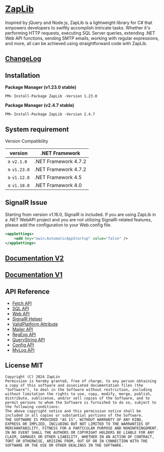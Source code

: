 # [ZapLib](https://www.nuget.org/packages/ZapLib/)

Inspired by jQuery and Node.js, ZapLib is a lightweight library for C# that empowers developers to swiftly accomplish intricate tasks. Whether it's performing HTTP requests, executing SQL Server queries, extending .NET Web API functions, sending SMTP emails, working with regular expressions, and more, all can be achieved using straightforward code with ZapLib.

## [ChangeLog](https://github.com/LinZap/ZapLib/blob/master/CHANGELOG.md)

## Installation

**Package Manager (v1.23.0 stable)**

```
PM> Install-Package ZapLib -Version 1.23.0
```
  
**Package Manager (v2.4.7 stable)**

```
PM> Install-Package ZapLib -Version 2.4.7
```


## System requirement

Version Compatibility

| version | .NET Framework | 
| --- | --- | 
| ≥ `v2.1.0` | .NET Framework 4.7.2 | 
| ≥ `v1.23.0` | .NET Framework 4.7.2 | 
| ≥ `v1.12.0` | .NET Framework 4.5 | 
| ≤ `v1.10.0` | .NET Framework 4.0 | 


## SignalR Issue

Starting from version v1.16.0, SignalR is included. If you are using ZapLib in a .NET WebAPI project and you are not utilizing SignalR-related features, please add the configuration to your Web.config file.

```xml
<appSettings>
    <add key="owin:AutomaticAppStartup" value="false" />
</appSettings>
```
  
## [Documentation V2](https://zaplib.gitbook.io/zaplib2/)
## [Documentation V1](https://linzap.gitbooks.io/zaplib/content/)


## API Reference

* [Fetch API](https://linzap.gitbooks.io/zaplib/content/methods.md)
* [SQL API](https://linzap.gitbooks.io/zaplib/content/sql/sql-api.md)
* [Web API](https://linzap.gitbooks.io/zaplib/content/web-api/web-api.md)
* [SignalR Helper](https://linzap.gitbooks.io/zaplib/content//web-api/signalr-helper.md)
* [ValidPlatform Attribute](https://linzap.gitbooks.io/zaplib/content/web-api/validplatform-api.md)
* [Mailer API](https://linzap.gitbooks.io/zaplib/content/mailer/mailer-api.md)
* [RegExp API](https://linzap.gitbooks.io/zaplib/content/regular-expression/regexp-api.md)
* [QueryString API](https://linzap.gitbooks.io/zaplib/content/querystring-api/querystring-api.md)
* [Config API](https://linzap.gitbooks.io/zaplib/content/config-api/config-api.md)
* [MyLog API](https://linzap.gitbooks.io/zaplib/content/mylog-api/mylog-api.md)


## License MIT

	Copyright (C) 2024 ZapLin
	Permission is hereby granted, free of charge, to any person obtaining a copy of this software and associated documentation files (the "Software"), to deal in the Software without restriction, including without limitation the rights to use, copy, modify, merge, publish, distribute, sublicense, and/or sell copies of the Software, and to permit persons to whom the Software is furnished to do so, subject to the following conditions:
	The above copyright notice and this permission notice shall be included in all copies or substantial portions of the Software.
	THE SOFTWARE IS PROVIDED "AS IS", WITHOUT WARRANTY OF ANY KIND, EXPRESS OR IMPLIED, INCLUDING BUT NOT LIMITED TO THE WARRANTIES OF MERCHANTABILITY, FITNESS FOR A PARTICULAR PURPOSE AND NONINFRINGEMENT. IN NO EVENT SHALL THE AUTHORS OR COPYRIGHT HOLDERS BE LIABLE FOR ANY CLAIM, DAMAGES OR OTHER LIABILITY, WHETHER IN AN ACTION OF CONTRACT, TORT OR OTHERWISE, ARISING FROM, OUT OF OR IN CONNECTION WITH THE SOFTWARE OR THE USE OR OTHER DEALINGS IN THE SOFTWARE.